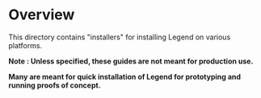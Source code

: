 # Overview

This directory contains "installers" for installing Legend on various platforms.

**Note : Unless specified, these guides are not meant for production use.**

**Many are meant for quick installation of Legend for prototyping and running proofs of concept.**

